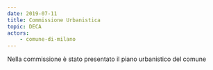```yaml
---
date: 2019-07-11
title: Commissione Urbanistica
topic: DECA
actors:
    - comune-di-milano
---
```


Nella commissione è stato presentato il piano urbanistico del comune
